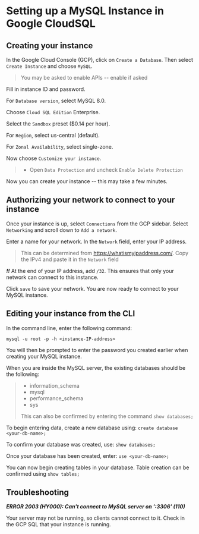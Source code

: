 # Setting up a MySQL Instance in Google CloudSQL

## Creating your instance
In the Google Cloud Console (GCP), click on `Create a Database`. Then select `Create Instance` and choose `MySQL`.
> You may be asked to enable APIs -- enable if asked

Fill in instance ID and password.

For `Database version`, select MySQL 8.0.

Choose `Cloud SQL Edition` Enterprise.

Select the `Sandbox` preset ($0.14 per hour).

For `Region`, select us-central (default).

For `Zonal Availability`, select single-zone.

Now choose `Customize your instance`.
> - Open `Data Protection` and uncheck `Enable Delete Protection`

Now you can create your instance -- this may take a few minutes.

## Authorizing your network to connect to your instance
Once your instance is up, select `Connections` from the GCP sidebar.
Select `Networking` and scroll down to `Add a network`.

Enter a name for your network. In the `Network` field, enter your IP address.
> This can be determined from https://whatismyipaddress.com/.
> Copy the IPv4 and paste it in the `Network` field

***!!*** At the end of your IP address, add `/32`. This ensures that only your network can connect to this instance. 

Click `save` to save your network. You are now ready to connect to your MySQL instance.

## Editing your instance from the CLI

In the command line, enter the following command:
```
mysql -u root -p -h <instance-IP-address>
```
You will then be prompted to enter the password you created earlier when creating your MySQL instance.

When you are inside the MySQL server, the existing databases should be the following:

> - information_schema
> - mysql
> - performance_schema
> - sys
>   
> This can also be confirmed by entering the command `show databases; `

To begin entering data, create a new database using: `create database <your-db-name>;`

To confirm your database was created, use: `show databases;`

Once your database has been created, enter: `use <your-db-name>;`

You can now begin creating tables in your database. Table creation can be confirmed using `show tables;`

## Troubleshooting 

***ERROR 2003 (HY000): Can't connect to MySQL server on '<your-host-IP>:3306' (110)***

Your server may not be running, so clients cannot connect to it. Check in the GCP SQL that your instance is running.

